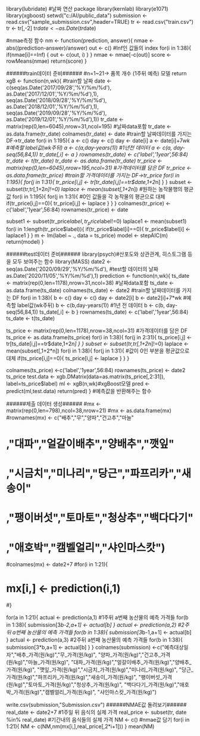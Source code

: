 library(lubridate) #날짜 연산 package
library(kernlab)
library(e1071)
library(xgboost)
setwd("c:/AI/public_data")
submission <- read.csv("sample_submission.csv",header=TRUE)
tr <- read.csv("train.csv")
tr <- tr[,-2]
tr$date <- as.Date(tr$date)

#nmae측정 함수
nm <- function(prediction, answer){
  nmae <- abs((prediction-answer)/answer)
  out <- c() #Inf인 값들의 index
  for(i in 1:38){
    if(nmae[i]==Inf) {
      out <- c(out, i)
    }
  }
  nmae <- nmae[-c(out)]
  score <- rowMeans(nmae)
  return(score)
}

######train데이터 준비######
#n=1~21-> 품목 개수 (1주뒤 예측) 모델 return 
xgB <- function(n,wk){
  #train할 날짜
  date <- c(seq(as.Date('2017/09/28','%Y/%m/%d'), 
                as.Date('2017/12/01','%Y/%m/%d'),1),
            seq(as.Date('2018/09/28','%Y/%m/%d'), 
                as.Date('2018/12/01','%Y/%m/%d'),1),
            seq(as.Date('2019/09/28','%Y/%m/%d'), 
                as.Date('2019/12/01','%Y/%m/%d'),1))
  tr_date <- matrix(rep(0,len=6045),nrow=31,ncol=195) #날짜data포함
  tr_date <- as.data.frame(tr_date)
  colnames(tr_date) <- date
  #train할 날짜데이터를 가지는 DF->tr_date
  for(i in 1:195){
    a <- c()
    day <- c()
    day <- date[i]
    a <- date[i]+7*wk #예측할 label값(wk주뒤)
    a <- c(a,day-years(1)) #1년전 데이터
    a <- c(a, day-seq(56,84,1))
    tr_date[,i] <- a
  }
  rownames(tr_date) <- c('label','1year',56:84)
  tr_date <- t(tr_date)
  tr_date <- as.data.frame(tr_date)
  tr_price <- matrix(rep(0,len=6045),nrow=195,ncol=31) #가격데이터를 담은 DF
  tr_price <- as.data.frame(tr_price)
  #train할 가격데이터를 가지는 DF->tr_price
  for(i in 1:195){
    for(j in 1:31){
      tr_price[i,j] <- tr[tr_date[i,j]==tr$date,1+2*n]
    }
  }
  subset <- subset(tr,tr[,1+2*n]!=0)
  laplace <- mean(subset[,1+2*n]) #원하는 농작물행의 평균값
  for(i in 1:195){
    for(j in 1:31){
      #0인 값들을 각 농작물의 평균으로 대체
      if(tr_price[i,j]==0){
        tr_price[i,j] <- laplace
      }
    }
  }
  colnames(tr_price) <-c('label','1year',56:84)
  rownames(tr_price) <- date
  
  subset1 <- subset(tr_price$label,tr_price$label!=0)
  laplace1 <- mean(subset1)
  for(i in 1:length(tr_price$label)){
    if(tr_price$label[i]==0){
      tr_price$label[i] <- laplace1
    }
  }
  m <- lm(label ~ ., data = ts_price)
  model <- stepAIC(m)
  return(model)
}

######test데이터 준비######
library(psych)#산포도와 상관관계, 히스토그램 등을 모두 보여주는 함수
library(MASS)
date2 <- seq(as.Date('2020/09/29','%Y/%m/%d'), #test할 데이터의 날짜
             as.Date('2020/11/05','%Y/%m/%d'),1)
prediction <- function(n,wk){
  ts_date <- matrix(rep(0,len=1178),nrow=31,ncol=38) #날짜data포함
  ts_date <- as.data.frame(ts_date)
  colnames(ts_date) <- date2
  #train할 날짜데이터를 가지는 DF
  for(i in 1:38){
    b <- c()
    day <- c()
    day <- date2[i]
    b <- date2[i]+7*wk #예측할 label값(wk주뒤)
    b <- c(b,day-years(1)) #1년 전 데이터
    b <- c(b, day-seq(56,84,1))
    ts_date[,i] <- b
  }
  rownames(ts_date) <- c('label','1year',56:84)
  ts_date <- t(ts_date)
  
  ts_price <- matrix(rep(0,len=1178),nrow=38,ncol=31) #가격데이터를 담은 DF
  ts_price <- as.data.frame(ts_price)
  for(i in 1:38){
    for(j in 2:31){
      ts_price[i,j] <- tr[ts_date[i,j]==tr$date,1+2*n]
    }
  }
  subset <- subset(tr,tr[,1+2*n]!=0)
  laplace <- mean(subset[,1+2*n])
  for(i in 1:38){
    for(j in 1:31){
      #값이 0인 부분을 평균값으로 대체
      if(ts_price[i,j]==0){
        ts_price[i,j] <- laplace
      }
    }
  }
  
  colnames(ts_price) <-c('label','1year',56:84)
  rownames(ts_price) <- date2
  ts_price
  test.data <- xgb.DMatrix(data=as.matrix(ts_price[,2:31]),
                           label=ts_price$label)
  ml <- xgB(n,wk)#xgBoost모델
  pred <- predict(ml,test.data)
  return(pred)
} #예측값을 반환해주는 함수


######제출 데이터 생성######
#mx <- matrix(rep(0,len=798),ncol=38,nrow=21)
#mx <- as.data.frame(mx)
#rownames(mx) <- c("배추","무","양파","건고추","마늘"
#                  ,"대파","얼갈이배추","양배추","깻잎"
#                  ,"시금치","미나리","당근","파프리카","새송이"
#                  ,"팽이버섯","토마토","청상추","백다다기"
#                  ,"애호박","캠벨얼리","샤인마스캇")
#colnames(mx) <- date2+7
#for(i in 1:21){
#  mx[i,] <- prediction(i,1)  
#}

for(a in 1:21){
  actual <- prediction(a,1) #1주뒤 a번째 농산물의 예측 가격들
  for(b in 1:38){
    submission[3*b-2,a+1] <- actual[b]
  }
  actual <- prediction(a,2) #2주뒤 a번째 농산물의 예측 가격들
  for(b in 1:38){
    submission[3*b-1,a+1] <- actual[b]
  }
  actual <- prediction(a,3) #2주뒤 a번째 농산물의 예측 가격들
  for(b in 1:38){
    submission[3*b,a+1] <- actual[b]
  }
}
colnames(submission) <-c("예측대상일자","배추_가격(원/kg)","무_가격(원/kg)",
                         "양파_가격(원/kg)","건고추_가격(원/kg)","마늘_가격(원/kg)",
                         "대파_가격(원/kg)","얼갈이배추_가격(원/kg)","양배추_가격(원/kg)",
                         "깻잎_가격(원/kg)","시금치_가격(원/kg)","미나리_가격(원/kg)",
                         "당근_가격(원/kg)","파프리카_가격(원/kg)","새송이_가격(원/kg)",
                         "팽이버섯_가격(원/kg)","토마토_가격(원/kg)","청상추_가격(원/kg)",
                         "백다다기_가격(원/kg)","애호박_가격(원/kg)","캠벨얼리_가격(원/kg)",
                         "샤인마스캇_가격(원/kg)")

write.csv(submission,"Submission.csv")
######NMAE값 돌려보기######
real_date <- date2+7 #1주일 뒤 음식의 실제 가격
real_price <- subset(tr, date %in% real_date) #기간내의 음식들의 실제 가격
NM <- c() #nmae값 담기
for(i in 1:21){
  NM <- c(NM,nm(mx[i,],real_price[,2*i+1]))
}
mean(NM)
